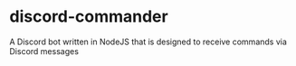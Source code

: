 # discord-commander
A Discord bot written in NodeJS that is designed to receive commands via Discord messages
